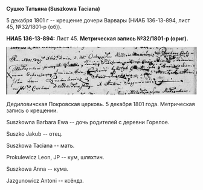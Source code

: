 **Сушко Татьяна (Suszkowa Taciana)**

5 декабря 1801 г -- крещение дочери Варвары (НИАБ 136-13-894, лист 45,
№32/1801-р (об)).

**НИАБ 136-13-894:** Лист 45. **Метрическая запись №32/1801-р (ориг).**

![](./media/b432051db00f57979520effc40f30d72cb78d187.png)

Дедиловичская Покровская церковь. 5 декабря 1801 года. Метрическая
запись о крещении.

Suszkowna Barbara Ewa -- дочь родителей с деревни Горелое.

Suszko Jakub -- отец.

Suszkowa Taciana -- мать.

Prokulewicz Leon, JP -- кум, шляхтич.

Suszkowa Anna -- кума.

Jazgunowicz Antoni -- ксёндз.
